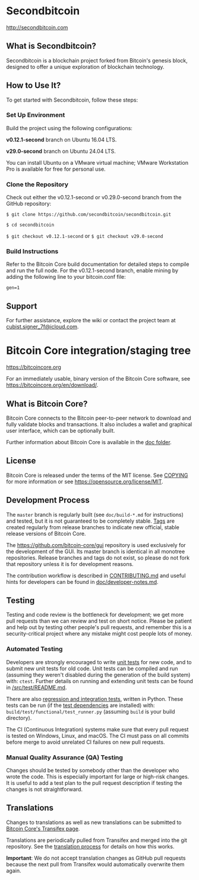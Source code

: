 Secondbitcoin
=============

http://secondbitcoin.com

What is Secondbitcoin?
----------------------

Secondbitcoin is a blockchain project forked from Bitcoin's genesis block, designed to offer a unique exploration of blockchain technology.

How to Use It?
--------------

To get started with Secondbitcoin, follow these steps:

### Set Up Environment
Build the project using the following configurations:

**v0.12.1-second** branch on Ubuntu 16.04 LTS.

**v29.0-second** branch on Ubuntu 24.04 LTS. 

You can install Ubuntu on a VMware virtual machine; VMware Workstation Pro is available for free for personal use.

### Clone the Repository
Check out either the v0.12.1-second or v0.29.0-second branch from the GitHub repository:

`$ git clone https://github.com/secondbitcoin/secondbitcoin.git`

`$ cd secondbitcoin`

`$ git checkout v0.12.1-second`
or 
`$ git checkout v29.0-second`


### Build Instructions
Refer to the Bitcoin Core build documentation for detailed steps to compile and run the full node. For the v0.12.1-second branch, enable mining by adding the following line to your bitcoin.conf file:

`gen=1`

Support
-------
For further assistance, explore the wiki or contact the project team at cubist.signer_7f@icloud.com. 

Bitcoin Core integration/staging tree
=====================================

https://bitcoincore.org

For an immediately usable, binary version of the Bitcoin Core software, see
https://bitcoincore.org/en/download/.

What is Bitcoin Core?
---------------------

Bitcoin Core connects to the Bitcoin peer-to-peer network to download and fully
validate blocks and transactions. It also includes a wallet and graphical user
interface, which can be optionally built.

Further information about Bitcoin Core is available in the [doc folder](/doc).

License
-------

Bitcoin Core is released under the terms of the MIT license. See [COPYING](COPYING) for more
information or see https://opensource.org/license/MIT.

Development Process
-------------------

The `master` branch is regularly built (see `doc/build-*.md` for instructions) and tested, but it is not guaranteed to be
completely stable. [Tags](https://github.com/bitcoin/bitcoin/tags) are created
regularly from release branches to indicate new official, stable release versions of Bitcoin Core.

The https://github.com/bitcoin-core/gui repository is used exclusively for the
development of the GUI. Its master branch is identical in all monotree
repositories. Release branches and tags do not exist, so please do not fork
that repository unless it is for development reasons.

The contribution workflow is described in [CONTRIBUTING.md](CONTRIBUTING.md)
and useful hints for developers can be found in [doc/developer-notes.md](doc/developer-notes.md).

Testing
-------

Testing and code review is the bottleneck for development; we get more pull
requests than we can review and test on short notice. Please be patient and help out by testing
other people's pull requests, and remember this is a security-critical project where any mistake might cost people
lots of money.

### Automated Testing

Developers are strongly encouraged to write [unit tests](src/test/README.md) for new code, and to
submit new unit tests for old code. Unit tests can be compiled and run
(assuming they weren't disabled during the generation of the build system) with: `ctest`. Further details on running
and extending unit tests can be found in [/src/test/README.md](/src/test/README.md).

There are also [regression and integration tests](/test), written
in Python.
These tests can be run (if the [test dependencies](/test) are installed) with: `build/test/functional/test_runner.py`
(assuming `build` is your build directory).

The CI (Continuous Integration) systems make sure that every pull request is tested on Windows, Linux, and macOS.
The CI must pass on all commits before merge to avoid unrelated CI failures on new pull requests.

### Manual Quality Assurance (QA) Testing

Changes should be tested by somebody other than the developer who wrote the
code. This is especially important for large or high-risk changes. It is useful
to add a test plan to the pull request description if testing the changes is
not straightforward.

Translations
------------

Changes to translations as well as new translations can be submitted to
[Bitcoin Core's Transifex page](https://explore.transifex.com/bitcoin/bitcoin/).

Translations are periodically pulled from Transifex and merged into the git repository. See the
[translation process](doc/translation_process.md) for details on how this works.

**Important**: We do not accept translation changes as GitHub pull requests because the next
pull from Transifex would automatically overwrite them again.
